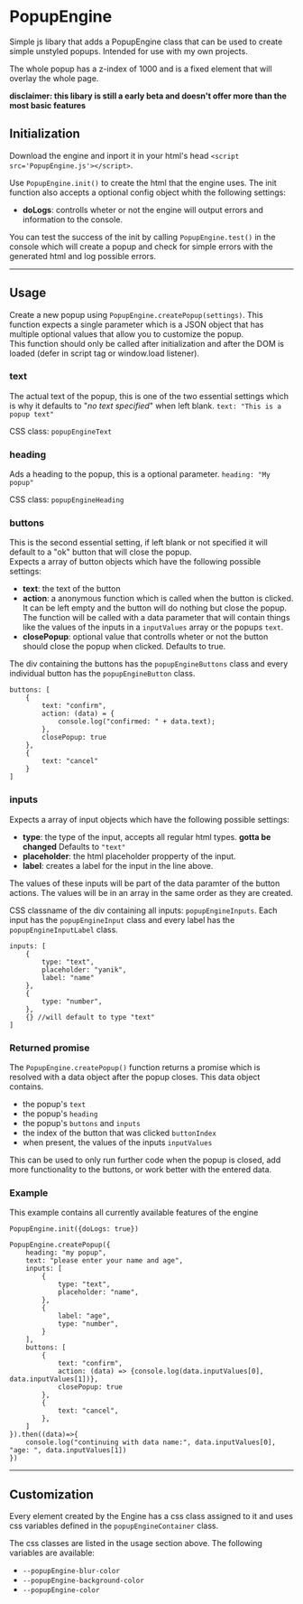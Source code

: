 # PopupEngine
Simple js libary that adds a PopupEngine class that can be used to create simple unstyled popups. Intended for use with my own projects.

The whole popup has a z-index of 1000 and is a fixed element that will overlay the whole page.

**disclaimer: this libary is still a early beta and doesn't offer more than the most basic features**

## Initialization

Download the engine and inport it in your html's head `<script src='PopupEngine.js'></script>`.

Use `PopupEngine.init()` to create the html that the engine uses. The init function also accepts a optional config object whith the following settings:
- **doLogs**: controlls wheter or not the engine will output errors and information to the console.

You can test the success of the init by calling `PopupEngine.test()` in the console which will create a popup and check for simple errors with the generated html and log possible errors.

---

## Usage

Create a new popup using `PopupEngine.createPopup(settings)`. This function expects a single parameter which is a JSON object that has multiple optional values that allow you to customize the popup.
\
This function should only be called after initialization and after the DOM is loaded (defer in script tag or window.load listener).

### **text**
The actual text of the popup, this is one of the two essential settings which is why it defaults to "*no text specified*" when left blank. `text: "This is a popup text"`

CSS class: `popupEngineText`

### **heading**
Ads a heading to the popup, this is a optional parameter. `heading: "My popup"`

CSS class: `popupEngineHeading`

### **buttons**
This is the second essential setting, if left blank or not specified it will default to a "ok" button that will close the popup.
\
Expects a array of button objects which have the following possible settings:
- **text**: the text of the button
- **action**: a anonymous function which is called when the button is clicked. It can be left empty and the button will do nothing but close the popup.
\
The function will be called with a data parameter that will contain things like the values of the inputs in a `inputValues` array or the popups `text`.
- **closePopup**: optional value that controlls wheter or not the button should close the popup when clicked. Defaults to true.

The div containing the buttons has the `popupEngineButtons` class and every individual button has the `popupEngineButton` class.

```JS
buttons: [
	{
		text: "confirm",
		action: (data) = {
			console.log("confirmed: " + data.text);
		},
		closePopup: true
	},
	{
		text: "cancel"
	}
]
```

### **inputs**

Expects a array of input objects which have the following possible settings:
- **type**: the type of the input, accepts all regular html types. **gotta be changed** Defaults to `"text"`
- **placeholder**: the html placeholder propperty of the input.
- **label**: creates a label for the input in the line above.

The values of these inputs will be part of the data paramter of the button actions. The values will be in an array in the same order as they are created.

CSS classname of the div containing all inputs: `popupEngineInputs`. Each input has the `popupEngineInput` class and every label has the `popupEngineInputLabel` class.

```JS
inputs: [
	{
		type: "text",
		placeholder: "yanik",
		label: "name"
	},
	{
		type: "number",
	},
	{} //will default to type "text"
]
```

### **Returned promise**
The `PopupEngine.createPopup()` function returns a promise which is resolved with a data object after the popup closes. This data object contains.
- the popup's `text`
- the popup's `heading`
- the popup's `buttons` and `inputs`
- the index of the button that was clicked `buttonIndex`
- when present, the values of the inputs `inputValues`

This can be used to only run further code when the popup is closed, add more functionality to the buttons, or work better with the entered data.

### **Example**
This example contains all currently available features of the engine
```JS
PopupEngine.init({doLogs: true})

PopupEngine.createPopup({
	heading: "my popup",
	text: "please enter your name and age",
	inputs: [
		{
			type: "text",
			placeholder: "name",
		},
		{
			label: "age",
			type: "number", 
		}
	],
	buttons: [
		{
			text: "confirm",
			action: (data) => {console.log(data.inputValues[0], data.inputValues[1])},
			closePopup: true
		},
		{
			text: "cancel",
		},
	]
}).then((data)=>{
	console.log("continuing with data name:", data.inputValues[0], "age: ", data.inputValues[1])
})
```

---

## Customization

Every element created by the Engine has a css class assigned to it and uses css variables defined in the `popupEngineContainer` class.

The css classes are listed in the usage section above.
The following variables are available: 
- `--popupEngine-blur-color`
- `--popupEngine-background-color`
- `--popupEngine-color`